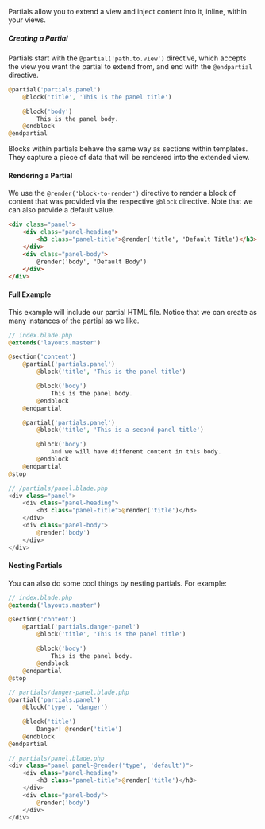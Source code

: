 <!---
title: Partials
author: Robin Radic
-->


Partials allow you to extend a view and inject content into it, inline, within your views.


#####  Creating a Partial
Partials start with the `@partial('path.to.view')` directive, which accepts the view you want the partial to extend from, and end with the `@endpartial` directive.

```php
@partial('partials.panel')
    @block('title', 'This is the panel title')

    @block('body')
        This is the panel body.
    @endblock
@endpartial
```

Blocks within partials behave the same way as sections within templates. They capture a piece of data that will be rendered into the extended view.

#### Rendering a Partial
We use the `@render('block-to-render')` directive to render a block of content that was provided via the respective `@block` directive. Note that we can also provide a default value.

```html
<div class="panel">
    <div class="panel-heading">
        <h3 class="panel-title">@render('title', 'Default Title')</h3>
    </div>
    <div class="panel-body">
        @render('body', 'Default Body')
    </div>
</div>
```

#### Full Example
This example will include our partial HTML file. Notice that we can create as many instances of the partial as we like.

```php
// index.blade.php
@extends('layouts.master')

@section('content')
    @partial('partials.panel')
        @block('title', 'This is the panel title')

        @block('body')
            This is the panel body.
        @endblock
    @endpartial

    @partial('partials.panel')
        @block('title', 'This is a second panel title')

        @block('body')
            And we will have different content in this body.
        @endblock
    @endpartial
@stop
```
```php
// /partials/panel.blade.php
<div class="panel">
    <div class="panel-heading">
        <h3 class="panel-title">@render('title')</h3>
    </div>
    <div class="panel-body">
        @render('body')
    </div>
</div>
```

#### Nesting Partials
You can also do some cool things by nesting partials. For example:

```php
// index.blade.php
@extends('layouts.master')

@section('content')
    @partial('partials.danger-panel')
        @block('title', 'This is the panel title')

        @block('body')
            This is the panel body.
        @endblock
    @endpartial
@stop
```
```php
// partials/danger-panel.blade.php
@partial('partials.panel')
    @block('type', 'danger')

    @block('title')
    	Danger! @render('title')
    @endblock
@endpartial
```
```php
// partials/panel.blade.php
<div class="panel panel-@render('type', 'default')">
    <div class="panel-heading">
        <h3 class="panel-title">@render('title')</h3>
    </div>
    <div class="panel-body">
        @render('body')
    </div>
</div>
```
